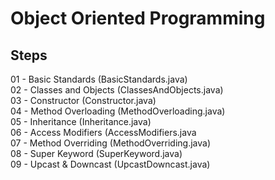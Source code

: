 # Object Oriented Programming

## Steps

01 - Basic Standards (BasicStandards.java)  
02 - Classes and Objects (ClassesAndObjects.java)  
03 - Constructor (Constructor.java)  
04 - Method Overloading (MethodOverloading.java)  
05 - Inheritance (Inheritance.java)  
06 - Access Modifiers (AccessModifiers.java  
07 - Method Overriding (MethodOverriding.java)  
08 - Super Keyword (SuperKeyword.java)  
09 - Upcast & Downcast (UpcastDowncast.java)  
